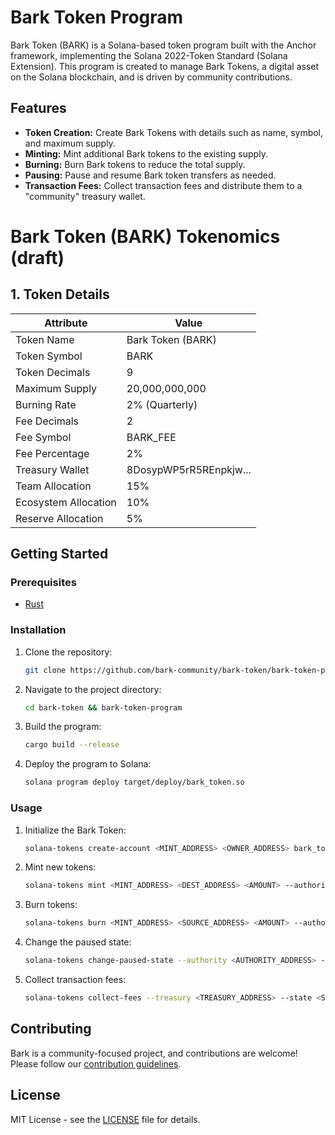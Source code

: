 # Bark Token Program

Bark Token (BARK) is a Solana-based token program built with the Anchor framework, implementing the Solana 2022-Token Standard (Solana Extension). This program is created to manage Bark Tokens, a digital asset on the Solana blockchain, and is driven by community contributions.

## Features

- **Token Creation:** Create Bark Tokens with details such as name, symbol, and maximum supply.
- **Minting:** Mint additional Bark tokens to the existing supply.
- **Burning:** Burn Bark tokens to reduce the total supply.
- **Pausing:** Pause and resume Bark token transfers as needed.
- **Transaction Fees:** Collect transaction fees and distribute them to a "community" treasury wallet.

# Bark Token (BARK) Tokenomics (draft)

## 1. Token Details

| Attribute           | Value                  |
|---------------------|------------------------|
| Token Name          | Bark Token (BARK)      |
| Token Symbol        | BARK                   |
| Token Decimals      | 9                      |
| Maximum Supply      | 20,000,000,000         |
| Burning Rate        | 2% (Quarterly)         |
| Fee Decimals        | 2                      |
| Fee Symbol          | BARK_FEE               |
| Fee Percentage      | 2%                     |
| Treasury Wallet     | 8DosypWP5rR5REnpkjw... |
| Team Allocation     | 15%                    |
| Ecosystem Allocation| 10%                    |
| Reserve Allocation  | 5%                     |

## Getting Started

### Prerequisites

- [Rust](https://www.rust-lang.org/)

### Installation

1. Clone the repository:

    ```bash
    git clone https://github.com/bark-community/bark-token/bark-token-program.git
    ```

2. Navigate to the project directory:

    ```bash
    cd bark-token && bark-token-program
    ```

3. Build the program:

    ```bash
    cargo build --release
    ```

4. Deploy the program to Solana:

    ```bash
    solana program deploy target/deploy/bark_token.so
    ```

### Usage

1. Initialize the Bark Token:

    ```bash
    solana-tokens create-account <MINT_ADDRESS> <OWNER_ADDRESS> bark_token_program_id
    ```

2. Mint new tokens:

    ```bash
    solana-tokens mint <MINT_ADDRESS> <DEST_ADDRESS> <AMOUNT> --authority <AUTHORITY_ADDRESS>
    ```

3. Burn tokens:

    ```bash
    solana-tokens burn <MINT_ADDRESS> <SOURCE_ADDRESS> <AMOUNT> --authority <AUTHORITY_ADDRESS>
    ```

4. Change the paused state:

    ```bash
    solana-tokens change-paused-state --authority <AUTHORITY_ADDRESS> --state <STATE_ADDRESS> --paused <true/false>
    ```

5. Collect transaction fees:

    ```bash
    solana-tokens collect-fees --treasury <TREASURY_ADDRESS> --state <STATE_ADDRESS>
    ```

## Contributing

Bark is a community-focused project, and contributions are welcome! Please follow our [contribution guidelines](CONTRIBUTING.md).

## License

MIT License - see the [LICENSE](LICENSE) file for details.
